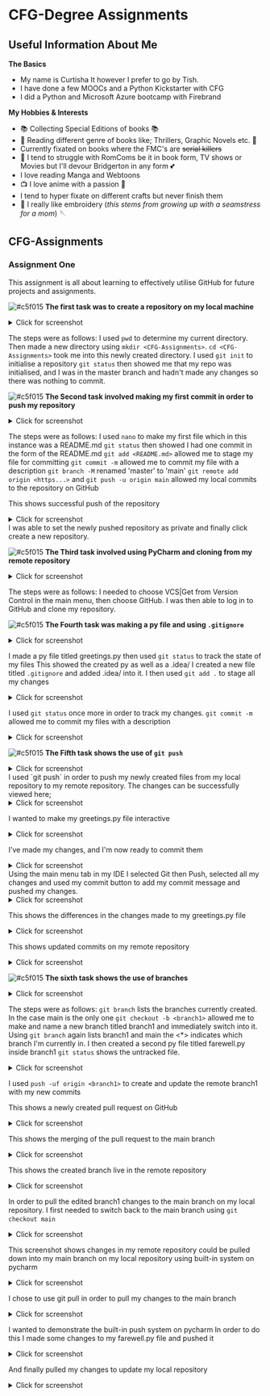 # CFG-Degree Assignments

## Useful Information About Me

**The Basics**

- My name is Curtisha It however I prefer to go by Tish.
- I have done a few MOOCs and a Python Kickstarter with CFG
- I did a Python and Microsoft Azure bootcamp with Firebrand

**My Hobbies & Interests**
- :books: Collecting Special Editions of books :books:
- :open_book: Reading different genre of books like; Thrillers, Graphic Novels etc. :open_book:
- Currently fixated on books where the FMC's are ~~serial killers~~
- :heartbeat: I tend to struggle with RomComs be it in book form, TV shows or Movies but I'll devour Bridgerton in any form :two_hearts:
- I love reading Manga and Webtoons
- :tv: I love anime with a passion :lantern:
- I tend to hyper fixate on different crafts but never finish them
- :thread: I really like embroidery (*this stems from growing up with a seamstress for a mom*) :sewing_needle:


## CFG-Assignments
### Assignment One
This assignment is all about learning to effectively utilise GitHub for future 
projects and assignments.

![#c5f015](https://placehold.co/15x15/c5f015/c5f015.png) **The first task was to create a repository on my local machine**
<details><summary>Click for screenshot</summary>

![Screenshot01.png](Assignment1Screenshots%2FScreenshot01.png)

</details>

The steps were as follows:
I used `pwd` to determine my current directory.
Then made a new directory using `mkdir <CFG-Assignments>`.
`cd <CFG-Assignments>` took me into this newly created directory.
I used `git init` to initialise a repository
`git status` then showed me that my repo was initialised, and I was in the master branch
and hadn't made any changes so there was nothing to commit.


![#c5f015](https://placehold.co/15x15/c5f015/c5f015.png) **The Second task involved making my first commit in order to push my repository**
<details><summary>Click for screenshot</summary>

![Screenshot02.png](Assignment1Screenshots%2FScreenshot02.png)

</details>

The steps were as follows:
I used `nano` to make my first file which in this instance was a README.md
`git status` then showed I had one commit in the form of the README.md
`git add <README.md>` allowed me to stage my file for committing 
`git commit -m` allowed me to commit my file with a description 
`git branch -M` renamed 'master' to 'main'
`git remote add origin <https...>` and `git push -u origin main` allowed my local commits to the repository on GitHub

This shows successful push of the repository
<details><summary>Click for screenshot</summary>

![Screenshot03.png](Assignment1Screenshots%2FScreenshot03.png)

</details>
I was able to set the newly pushed repository as private and finally click create a new repository.

![#c5f015](https://placehold.co/15x15/c5f015/c5f015.png) **The Third task involved using PyCharm and cloning from my remote repository**
<details><summary>Click for screenshot</summary>

![Screenshot04.png](Assignment1Screenshots%2FScreenshot04.png)

</details>

The steps were as follows:
I needed to choose VCS|Get from Version Control in the main menu, then choose GitHub.
I was then able to log in to GitHub and clone my repository.

![#c5f015](https://placehold.co/15x15/c5f015/c5f015.png) **The Fourth task was making a py file and using `.gitignore`**
<details><summary>Click for screenshot</summary>

![Screenshot05.png](Assignment1Screenshots%2FScreenshot05.png)

</details>

I made a py file titled greetings.py then used `git status` to track the state of my files
This showed the created py as well as a .idea/
I created a new file titled `.gitignore` and added .idea/ into it.
I then used `git add .` to stage all my changes 
<details><summary>Click for screenshot</summary>

![Screenshot06.png](Assignment1Screenshots%2FScreenshot06.png)

</details>

I used `git status` once more in order to track my changes.
`git commit -m` allowed me to commit my files with a description
<details><summary>Click for screenshot</summary>

![Screenshot07.png](Assignment1Screenshots%2FScreenshot07.png)

</details>

![#c5f015](https://placehold.co/15x15/c5f015/c5f015.png) **The Fifth task shows the use of `git push`**
<details><summary>Click for screenshot</summary>

![Screenshot08.png](Assignment1Screenshots%2FScreenshot08.png)

</details>
I used `git push` in order to push my newly created files from my local repository to my remote repository.
The changes can be successfully viewed here;
<details><summary>Click for screenshot</summary>

![Screenshot09.png](Assignment1Screenshots%2FScreenshot09.png)

</details>

I wanted to make my greetings.py file interactive
<details><summary>Click for screenshot</summary>

![Screenshot10.png](Assignment1Screenshots%2FScreenshot10.png)

</details>

I've made my changes, and I'm now ready to commit them
<details><summary>Click for screenshot</summary>

![Screenshot11.png](Assignment1Screenshots%2FScreenshot11.png)

</details>
Using the main menu tab in my IDE I selected Git then Push, selected all my changes and used my commit button to add my commit message and pushed my changes.
<details><summary>Click for screenshot</summary>

![Screenshot12.png](Assignment1Screenshots%2FScreenshot12.png)

</details>

This shows the differences in the changes made to my greetings.py file
<details><summary>Click for screenshot</summary>

![Screenshot13.png](Assignment1Screenshots%2FScreenshot13.png)

</details>

This shows updated commits on my remote repository
<details><summary>Click for screenshot</summary>

![Screenshot14.png](Assignment1Screenshots%2FScreenshot14.png)

</details>

![#c5f015](https://placehold.co/15x15/c5f015/c5f015.png) **The sixth task shows the use of branches**
<details><summary>Click for screenshot</summary>

![Screenshot15.png](Assignment1Screenshots%2FScreenshot15.png)

</details>

The steps were as follows:
`git branch` lists the branches currently created. In the case main is the only one
`git checkout -b <branch1>` allowed me to make and name a new branch titled branch1 and immediately switch into it.
Using `git branch` again lists branch1 and main the <*> indicates which branch I'm currently in.
I then created a second py file titled farewell.py inside branch1
`git status` shows the untracked file.
<details><summary>Click for screenshot</summary>

![Screenshot16.png](Assignment1Screenshots%2FScreenshot16.png)

</details>

I used `push -uf origin <branch1>` to create and update the remote branch1 with my new commits

This shows a newly created pull request on GitHub
<details><summary>Click for screenshot</summary>

![Screenshot17.png](Assignment1Screenshots%2FScreenshot17.png)

</details>

This shows the merging of the pull request to the main branch
<details><summary>Click for screenshot</summary>

![Screenshot18.png](Assignment1Screenshots%2FScreenshot18.png)
![Screenshot19.png](Assignment1Screenshots%2FScreenshot19.png)
![Screenshot20.png](Assignment1Screenshots%2FScreenshot20.png)

</details>

This shows the created branch live in the remote repository
<details><summary>Click for screenshot</summary>

![Screenshot21.png](Assignment1Screenshots%2FScreenshot21.png)

</details>

In order to pull the edited branch1 changes to the main branch on my local repository.
I first needed to switch back to the main branch using `git checkout main`
<details><summary>Click for screenshot</summary>

![Screenshot22.png](Assignment1Screenshots%2FScreenshot22.png)

</details>

This screenshot shows changes in my remote repository could be pulled down into my main branch on my local repository
using built-in system on pycharm 
<details><summary>Click for screenshot</summary>

![Screenshot23.png](Assignment1Screenshots%2FScreenshot23.png)

</details>

I chose to use git pull in order to pull my changes to the main branch
<details><summary>Click for screenshot</summary>

![Screenshot24.png](Assignment1Screenshots%2FScreenshot24.png)

</details>

I wanted to demonstrate the built-in push system on pycharm
In order to do this I made some changes to my farewell.py file and pushed it
<details><summary>Click for screenshot</summary>

![Screenshot25.png](Assignment1Screenshots%2FScreenshot25.png)
![Screenshot26.png](Assignment1Screenshots%2FScreenshot26.png)
![Screenshot27.png](Assignment1Screenshots%2FScreenshot27.png)

</details>

And finally pulled my changes to update my local repository
<details><summary>Click for screenshot</summary>

![Screenshot28.png](Assignment1Screenshots%2FScreenshot28.png)

</details>




